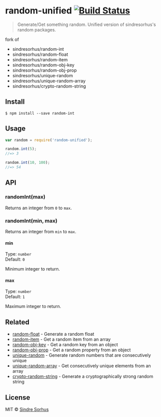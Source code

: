 # random-unified [![Build Status](https://travis-ci.org/startergate/random-unified.svg?branch=master)](https://travis-ci.org/startergate/random-unified)

> Generate/Get something random. Unified version of sindresorhus's random packages.

fork of
 * sindresorhus/random-int
 * sindresorhus/random-float
 * sindresorhus/random-item
 * sindresorhus/random-obj-key
 * sindresorhus/random-obj-prop
 * sindresorhus/unique-random
 * sindresorhus/unique-random-array
 * sindresorhus/crypto-random-string


## Install

```
$ npm install --save random-int
```


## Usage

```js
var random = require('random-unified');

random.int(5);
//=> 3

random.int(10, 100);
//=> 54
```


## API

### randomInt(max)

Returns an integer from `0` to `max`.

### randomInt(min, max)

Returns an integer from `min` to `max`.

#### min

Type: `number`  
Default: `0`

Minimum integer to return.

#### max

Type: `number`  
Default: `1`

Maximum integer to return.


## Related

- [random-float](https://github.com/sindresorhus/random-float) - Generate a random float
- [random-item](https://github.com/sindresorhus/random-item) - Get a random item from an array
- [random-obj-key](https://github.com/sindresorhus/random-obj-key) - Get a random key from an object
- [random-obj-prop](https://github.com/sindresorhus/random-obj-prop) - Get a random property from an object
- [unique-random](https://github.com/sindresorhus/unique-random) - Generate random numbers that are consecutively unique
- [unique-random-array](https://github.com/sindresorhus/unique-random-array) - Get consecutively unique elements from an array
- [crypto-random-string](https://github.com/sindresorhus/crypto-random-string) - Generate a cryptographically strong random string


## License

MIT © [Sindre Sorhus](http://sindresorhus.com)
